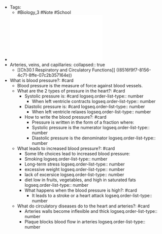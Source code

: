 - Tags:
	- #Biology_3 #Note #School
- ![Ch30.4 Blood vessels and transport.pdf](../assets/Ch30.4_Blood_vessels_and_transport_1696056621426_0.pdf)
- Arteries, veins, and capillaries:
  collapsed:: true
	- [[Ch30.1 Respiratory and Circulatory Functions]] ((6516f9f7-8156-4c71-8ffe-07c2b357164e))
- What is blood pressure?: #card
	- Blood pressure is the measure of force against blood vessels.
	- What are the 2 types of pressure in the heart?: #card
		- Systolic pressure is: #card
		  logseq.order-list-type:: number
			- When left ventricle contracts
			  logseq.order-list-type:: number
		- Diastolic pressure is: #card
		  logseq.order-list-type:: number
			- When left ventricle relaxes
			  logseq.order-list-type:: number
		- How to write the blood pressure?: #card
			- Pressure is written in the form of a fraction where:
			- Systolic pressure is the numerator
			  logseq.order-list-type:: number
			- Diastolic pressure is the denominator
			  logseq.order-list-type:: number
	- What leads to increased blood pressure?: #card
		- Some life choices lead to increased blood pressure:
		- Smoking
		  logseq.order-list-type:: number
		- Long-term stress
		  logseq.order-list-type:: number
		- excessive weight
		  logseq.order-list-type:: number
		- lack of excersice
		  logseq.order-list-type:: number
		- diet low in fruits, vegetables, and high in saturated fats
		  logseq.order-list-type:: number
		- What happens when the blood pressure is high?: #card
			- It leads to a stroke or a heart attack
			  logseq.order-list-type:: number
	- What do circulatory diseases do to the heart and arteries?: #card
		- Arteries walls become inflexible and thick
		  logseq.order-list-type:: number
		- Plaque blocks blood flow in arteries
		  logseq.order-list-type:: number